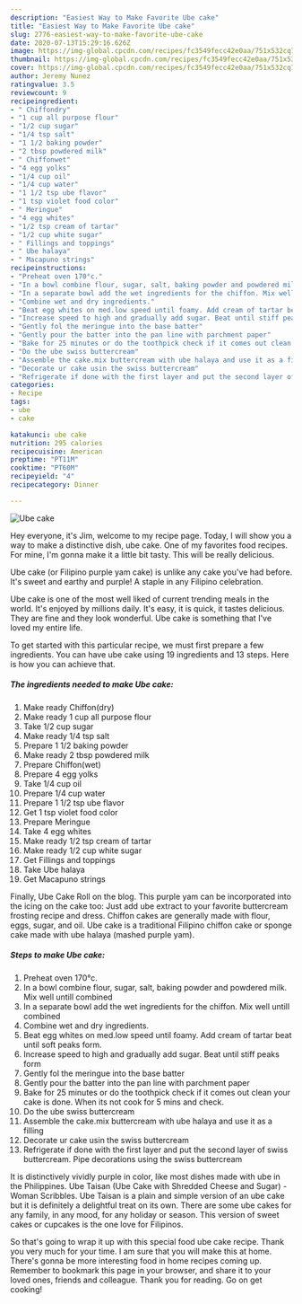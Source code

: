 ```yaml
---
description: "Easiest Way to Make Favorite Ube cake"
title: "Easiest Way to Make Favorite Ube cake"
slug: 2776-easiest-way-to-make-favorite-ube-cake
date: 2020-07-13T15:29:16.626Z
image: https://img-global.cpcdn.com/recipes/fc3549fecc42e0aa/751x532cq70/ube-cake-recipe-main-photo.jpg
thumbnail: https://img-global.cpcdn.com/recipes/fc3549fecc42e0aa/751x532cq70/ube-cake-recipe-main-photo.jpg
cover: https://img-global.cpcdn.com/recipes/fc3549fecc42e0aa/751x532cq70/ube-cake-recipe-main-photo.jpg
author: Jeremy Nunez
ratingvalue: 3.5
reviewcount: 9
recipeingredient:
- " Chiffondry"
- "1 cup all purpose flour"
- "1/2 cup sugar"
- "1/4 tsp salt"
- "1 1/2 baking powder"
- "2 tbsp powdered milk"
- " Chiffonwet"
- "4 egg yolks"
- "1/4 cup oil"
- "1/4 cup water"
- "1 1/2 tsp ube flavor"
- "1 tsp violet food color"
- " Meringue"
- "4 egg whites"
- "1/2 tsp cream of tartar"
- "1/2 cup white sugar"
- " Fillings and toppings"
- " Ube halaya"
- " Macapuno strings"
recipeinstructions:
- "Preheat oven 170°c."
- "In a bowl combine flour, sugar, salt, baking powder and powdered milk. Mix well untill combined"
- "In a separate bowl add the wet ingredients for the chiffon. Mix well untill combined"
- "Combine wet and dry ingredients."
- "Beat egg whites on med.low speed until foamy. Add cream of tartar beat until soft peaks form."
- "Increase speed to high and gradually add sugar. Beat until stiff peaks form"
- "Gently fol the meringue into the base batter"
- "Gently pour the batter into the pan line with parchment paper"
- "Bake for 25 minutes or do the toothpick check if it comes out clean your cake is done. When its not cook for 5 mins and check."
- "Do the ube swiss buttercream"
- "Assemble the cake.mix buttercream with ube halaya and use it as a filling"
- "Decorate ur cake usin the swiss buttercream"
- "Refrigerate if done with the first layer and put the second layer of swiss buttercream. Pipe decorations using the swiss buttercream"
categories:
- Recipe
tags:
- ube
- cake

katakunci: ube cake 
nutrition: 295 calories
recipecuisine: American
preptime: "PT11M"
cooktime: "PT60M"
recipeyield: "4"
recipecategory: Dinner

---
```



![Ube cake](https://img-global.cpcdn.com/recipes/fc3549fecc42e0aa/751x532cq70/ube-cake-recipe-main-photo.jpg)

Hey everyone, it's Jim, welcome to my recipe page. Today, I will show you a way to make a distinctive dish, ube cake. One of my favorites food recipes. For mine, I'm gonna make it a little bit tasty. This will be really delicious.

Ube cake (or Filipino purple yam cake) is unlike any cake you&#39;ve had before. It&#39;s sweet and earthy and purple! A staple in any Filipino celebration.

Ube cake is one of the most well liked of current trending meals in the world. It's enjoyed by millions daily. It's easy, it is quick, it tastes delicious. They are fine and they look wonderful. Ube cake is something that I've loved my entire life.


To get started with this particular recipe, we must first prepare a few ingredients. You can have ube cake using 19 ingredients and 13 steps. Here is how you can achieve that.

<!--inarticleads1-->

##### The ingredients needed to make Ube cake:

1. Make ready  Chiffon(dry)
1. Make ready 1 cup all purpose flour
1. Take 1/2 cup sugar
1. Make ready 1/4 tsp salt
1. Prepare 1 1/2 baking powder
1. Make ready 2 tbsp powdered milk
1. Prepare  Chiffon(wet)
1. Prepare 4 egg yolks
1. Take 1/4 cup oil
1. Prepare 1/4 cup water
1. Prepare 1 1/2 tsp ube flavor
1. Get 1 tsp violet food color
1. Prepare  Meringue
1. Take 4 egg whites
1. Make ready 1/2 tsp cream of tartar
1. Make ready 1/2 cup white sugar
1. Get  Fillings and toppings
1. Take  Ube halaya
1. Get  Macapuno strings


Finally, Ube Cake Roll on the blog. This purple yam can be incorporated into the icing on the cake too: Just add ube extract to your favorite buttercream frosting recipe and dress. Chiffon cakes are generally made with flour, eggs, sugar, and oil. Ube cake is a traditional Filipino chiffon cake or sponge cake made with ube halaya (mashed purple yam). 

<!--inarticleads2-->

##### Steps to make Ube cake:

1. Preheat oven 170°c.
1. In a bowl combine flour, sugar, salt, baking powder and powdered milk. Mix well untill combined
1. In a separate bowl add the wet ingredients for the chiffon. Mix well untill combined
1. Combine wet and dry ingredients.
1. Beat egg whites on med.low speed until foamy. Add cream of tartar beat until soft peaks form.
1. Increase speed to high and gradually add sugar. Beat until stiff peaks form
1. Gently fol the meringue into the base batter
1. Gently pour the batter into the pan line with parchment paper
1. Bake for 25 minutes or do the toothpick check if it comes out clean your cake is done. When its not cook for 5 mins and check.
1. Do the ube swiss buttercream
1. Assemble the cake.mix buttercream with ube halaya and use it as a filling
1. Decorate ur cake usin the swiss buttercream
1. Refrigerate if done with the first layer and put the second layer of swiss buttercream. Pipe decorations using the swiss buttercream


It is distinctively vividly purple in color, like most dishes made with ube in the Philippines. Ube Taisan (Ube Cake with Shredded Cheese and Sugar) - Woman Scribbles. Ube Taisan is a plain and simple version of an ube cake but it is definitely a delightful treat on its own. There are some ube cakes for any family, in any mood, for any holiday or season. This version of sweet cakes or cupcakes is the one love for Filipinos. 

So that's going to wrap it up with this special food ube cake recipe. Thank you very much for your time. I am sure that you will make this at home. There's gonna be more interesting food in home recipes coming up. Remember to bookmark this page in your browser, and share it to your loved ones, friends and colleague. Thank you for reading. Go on get cooking!
